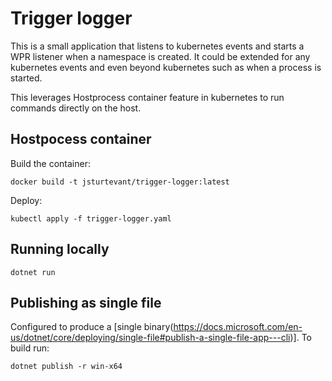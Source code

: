 # Trigger logger

This is a small application that listens to kubernetes events and starts a WPR listener when a namespace is created.  It could be extended for any kubernetes events and even beyond kubernetes such as when a process is started.  

This leverages Hostprocess container feature in kubernetes to run commands directly on the host.

## Hostpocess container

Build the container:

```
docker build -t jsturtevant/trigger-logger:latest
```

Deploy:

```
kubectl apply -f trigger-logger.yaml
```

## Running locally

```
dotnet run
```

## Publishing as single file
Configured to produce a [single binary(https://docs.microsoft.com/en-us/dotnet/core/deploying/single-file#publish-a-single-file-app---cli)].  To build run:

```
dotnet publish -r win-x64
```